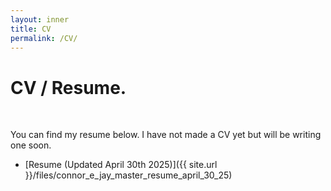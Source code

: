 ```yaml
---
layout: inner
title: CV
permalink: /CV/
---
```

# CV / Resume.
<div class='body' style="height: 87.5vh;">
<br>

<p> You can find my resume below. I have not made a CV yet but will be writing one soon. </p>

* [Resume (Updated April 30th 2025)]({{ site.url }}/files/connor_e_jay_master_resume_april_30_25)
</div>